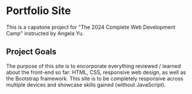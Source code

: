 # Portfolio Site

This is a capstone project for "The 2024 Complete Web Development Camp" instructed by Angela Yu.

## Project Goals

The purpose of this site is to encorporate everything reviewed / learned about the front-end so far: HTML, CSS, responsive web design, as well as the Bootstrap framework. This site is to be completely responsive across multiple devices and showcase skills gained (without JavaScript).

